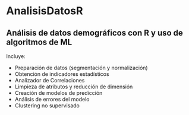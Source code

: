 # AnalisisDatosR
## Análisis de datos demográficos con R y uso de algoritmos de ML

<p>Incluye:</p>
<ul>
<li>Preparación de datos (segmentación y normalización)</li>
<li>Obtención de indicadores estadísticos</li>
<li>Analizador de Correlaciones</li>
<li>Limpieza de atributos y reducción de dimensión</li>
<li>Creación de modelos de predicción</li>
<li>Análisis de errores del modelo</li>
<li>Clustering no supervisado</li>
</ul>

